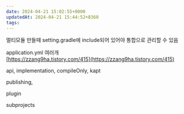 ```yaml
---
date: 2024-04-21 15:02:55+0000
updatedAt: 2024-04-21 15:44:52+8360
tags: 
---
```

멀티모듈 만들때 setting.gradle에 include되어 있어야 통합으로 관리할 수 있음

application.yml 여러개  
[https://zzang9ha.tistory.com/415](https://zzang9ha.tistory.com/415)

api, implementation, compileOnly, kapt

publishing,

plugin

subprojects